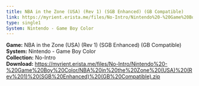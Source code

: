 ```yaml
---
title: NBA in the Zone (USA) (Rev 1) (SGB Enhanced) (GB Compatible)
link: https://myrient.erista.me/files/No-Intro/Nintendo%20-%20Game%20Boy%20Color/NBA%20in%20the%20Zone%20(USA)%20(Rev%201)%20(SGB%20Enhanced)%20(GB%20Compatible).zip
type: single1
System: Nintendo - Game Boy Color
---
```

<b>Game:</b> NBA in the Zone (USA) (Rev 1) (SGB Enhanced) (GB Compatible)<br>
<b>System:</b> Nintendo - Game Boy Color<br>
<b>Collection:</b> No-Intro<br>
<b>Download:</b> https://myrient.erista.me/files/No-Intro/Nintendo%20-%20Game%20Boy%20Color/NBA%20in%20the%20Zone%20(USA)%20(Rev%201)%20(SGB%20Enhanced)%20(GB%20Compatible).zip